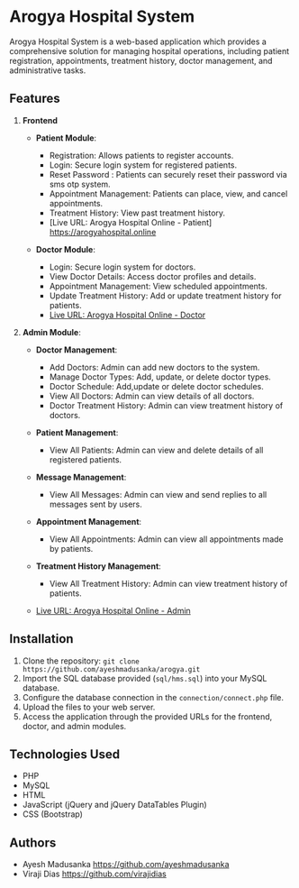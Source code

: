 # Arogya Hospital System

Arogya Hospital System is a web-based application which provides a comprehensive solution for managing hospital operations, including patient registration, appointments, treatment history, doctor management, and administrative tasks.

## Features

1. **Frontend**
   - **Patient Module**:
     - Registration: Allows patients to register accounts.
     - Login: Secure login system for registered patients.
     - Reset Password : Patients can securely reset their password via sms otp system. 
     - Appointment Management: Patients can place, view, and cancel appointments.
     - Treatment History: View past treatment history.
     - [Live URL: Arogya Hospital Online - Patient] https://arogyahospital.online

   - **Doctor Module**:
     - Login: Secure login system for doctors.
     - View Doctor Details: Access doctor profiles and details.
     - Appointment Management: View scheduled appointments.
     - Update Treatment History: Add or update treatment history for patients.
     - [Live URL: Arogya Hospital Online - Doctor](https://arogyahospital.online/doctor/index.php)

2. **Admin Module**:
   - **Doctor Management**:
     - Add Doctors: Admin can add new doctors to the system.
     - Manage Doctor Types: Add, update, or delete doctor types.
     - Doctor Schedule: Add,update or delete doctor schedules.
     - View All Doctors: Admin can view details of all doctors.
     - Doctor Treatment History: Admin can view treatment history of doctors.
   
   - **Patient Management**:
     - View All Patients: Admin can view and delete details of all registered patients.
   
   - **Message Management**:
     - View All Messages: Admin can view and send replies to all messages sent by users.
   
   - **Appointment Management**:
     - View All Appointments: Admin can view all appointments made by patients.

   - **Treatment History Management**:
     - View All Treatment History: Admin can view treatment history of patients.
   

   - [Live URL: Arogya Hospital Online - Admin](https://arogyahospital.online/admin/index.php)

## Installation

1. Clone the repository: `git clone https://github.com/ayeshmadusanka/arogya.git`
2. Import the SQL database provided (`sql/hms.sql`) into your MySQL database.
3. Configure the database connection in the `connection/connect.php` file.
4. Upload the files to your web server.
5. Access the application through the provided URLs for the frontend, doctor, and admin modules.

## Technologies Used

- PHP
- MySQL
- HTML
- JavaScript (jQuery and jQuery DataTables Plugin) 
- CSS (Bootstrap)

## Authors

- Ayesh Madusanka https://github.com/ayeshmadusanka 
- Viraji Dias https://github.com/virajidias
